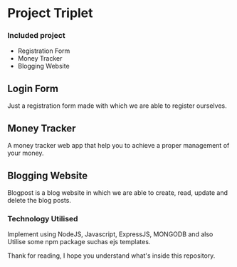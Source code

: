 
# Project Triplet 
### Included project 
- Registration Form
- Money Tracker
- Blogging Website 








## Login Form

Just a registration form made with which we are able to register ourselves. 

## Money Tracker

A money tracker web app that help you to achieve a proper management of your money.

## Blogging Website

Blogpost is a blog website in which we are able to create, read, update and delete the blog posts.


### Technology Utilised

Implement using NodeJS, Javascript, ExpressJS, MONGODB and also Utilise some npm package suchas ejs templates.

Thank for reading, I hope you understand what's inside this repository. 

